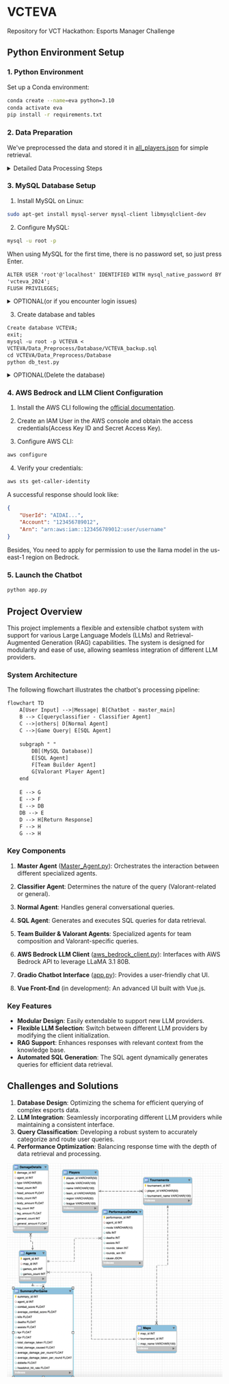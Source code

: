 # VCTEVA
Repository for VCT Hackathon: Esports Manager Challenge

## Python Environment Setup

### 1. Python Environment

Set up a Conda environment:

```bash
conda create --name=eva python=3.10
conda activate eva
pip install -r requirements.txt
```

### 2. Data Preparation

We've preprocessed the data and stored it in [all_players.json](/DATA/all_players.json) for simple retrieval.

<details>
<summary>Detailed Data Processing Steps</summary>

1. Download Dataset From AWS S3 Bucket

```bash
git clone https://github.com/Kleinpenny/VCTEVA.git
cd VCTEVA/Data_Preprocess/
python download_dataset.py
```

2. Preprocess the dataset:

```bash
python main.py
```

Our preprocessing pipeline involves:
- Extracting all unique players from all leagues/esports-data
- Iterating through all games to compile player statistics
- Aggregating data on agents, KDA, and other relevant metrics

3. The processed data is stored in [all_players.json](/DATA/all_players.json), containing comprehensive match data for all players.
</details>

### 3. MySQL Database Setup

1. Install MySQL on Linux:

```bash
sudo apt-get install mysql-server mysql-client libmysqlclient-dev
```

2. Configure MySQL:

```bash
mysql -u root -p
```
When using MySQL for the first time, there is no password set, so just press Enter.
```mysql
ALTER USER 'root'@'localhost' IDENTIFIED WITH mysql_native_password BY 'vcteva_2024';
FLUSH PRIVILEGES;
```
<details>
  <summary>OPTIONAL(or if you encounter login issues)</summary>

- If you need more users, you can create an account like 'admin' and set a password for it:

````mysql
CREATE USER 'admin'@'localhost' IDENTIFIED BY 'PASSWORD';
GRANT ALL PRIVILEGES ON *.* TO 'admin'@'localhost' WITH GRANT OPTION;
FLUSH PRIVILEGES;
````

- If you forget the password for the `root` or `admin` user，you can try the following steps to reset it:
  -  First, stop the MySQL service:
     ```bash
     sudo systemctl stop mysql
     ```
  - Then start MySQL in skip-grant-tables mode:
     ```bash
     sudo mysqld_safe --skip-grant-tables &
     ```
  - Log in to MySQL again, this time without a password:
    ```bash
    mysql -u root
    ```
    
  - Once logged in, reset the password for the `admin` or `root` user:
    ```mysql
    ALTER USER 'root'@'localhost' IDENTIFIED BY 'new_password';
    FLUSH PRIVILEGES;
    ```
  - Finally, restart the MySQL service:
    ```bash
    sudo systemctl start mysql
    ```
</details>

3. Create database and tables
```mysql
Create database VCTEVA;
exit;
mysql -u root -p VCTEVA < VCTEVA/Data_Preprocess/Database/VCTEVA_backup.sql
cd VCTEVA/Data_Preprocess/Database
python db_test.py
```

<details>
  <summary>OPTIONAL(Delete the database)</summary>
```sql
SET FOREIGN_KEY_CHECKS = 0;
USE VCTEVA;
DELETE FROM PerformanceDetails;
DELETE FROM Summary;
DELETE FROM Agents;
DELETE FROM Maps;
DELETE FROM Tournaments;
DELETE FROM Players;
DELETE FROM DamageDetails;
SET FOREIGN_KEY_CHECKS = 1;
```

</details>

### 4. AWS Bedrock and LLM Client Configuration

1. Install the AWS CLI following the [official documentation](https://docs.aws.amazon.com/cli/latest/userguide/getting-started-install.html).

2. Create an IAM User in the AWS console and obtain the access credentials(Access Key ID and Secret Access Key).

3. Configure AWS CLI:

```bash
aws configure
```

4. Verify your credentials:

```bash
aws sts get-caller-identity
```

A successful response should look like:

```json
{
    "UserId": "AIDAI...",
    "Account": "123456789012",
    "Arn": "arn:aws:iam::123456789012:user/username"
}
```
Besides, You need to apply for permission to use the llama model in the us-east-1 region on Bedrock.

### 5. Launch the Chatbot

```bash
python app.py
```

## Project Overview

This project implements a flexible and extensible chatbot system with support for various Large Language Models (LLMs) and Retrieval-Augmented Generation (RAG) capabilities. The system is designed for modularity and ease of use, allowing seamless integration of different LLM providers.

### System Architecture

The following flowchart illustrates the chatbot's processing pipeline:

```mermaid
flowchart TD
    A[User Input] -->|Message| B[Chatbot - master_main]
    B --> C[queryclassifier - Classifier Agent]
    C -->|others| D[Normal Agent]
    C -->|Game Query| E[SQL Agent]
    
    subgraph " "
        DB[(MySQL Database)]
        E[SQL Agent]
        F[Team Builder Agent]
        G[Valorant Player Agent]
    end

    E --> G
    E --> F
    E --> DB
    DB --> E
    D --> H[Return Response]
    F --> H
    G --> H
```

### Key Components

1. **Master Agent** ([Master_Agent.py](/Chatbot/Master_Agent.py)): Orchestrates the interaction between different specialized agents.

2. **Classifier Agent**: Determines the nature of the query (Valorant-related or general).

3. **Normal Agent**: Handles general conversational queries.

4. **SQL Agent**: Generates and executes SQL queries for data retrieval.

5. **Team Builder & Valorant Agents**: Specialized agents for team composition and Valorant-specific queries.

6. **AWS Bedrock LLM Client** ([aws_bedrock_client.py](/llm/aws_bedrock.py)): Interfaces with AWS Bedrock API to leverage LLaMA 3.1 80B.

7. **Gradio Chatbot Interface** ([app.py](app.py)): Provides a user-friendly chat UI.

8. **Vue Front-End** (in development): An advanced UI built with Vue.js.

### Key Features

- **Modular Design**: Easily extendable to support new LLM providers.
- **Flexible LLM Selection**: Switch between different LLM providers by modifying the client initialization.
- **RAG Support**: Enhances responses with relevant context from the knowledge base.
- **Automated SQL Generation**: The SQL agent dynamically generates queries for efficient data retrieval.

## Challenges and Solutions

1. **Database Design**: Optimizing the schema for efficient querying of complex esports data.
2. **LLM Integration**: Seamlessly incorporating different LLM providers while maintaining a consistent interface.
3. **Query Classification**: Developing a robust system to accurately categorize and route user queries.
4. **Performance Optimization**: Balancing response time with the depth of data retrieval and processing.

![alt text](image.png)
